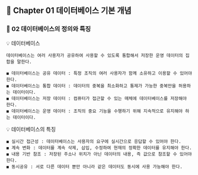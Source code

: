 ## 📒 Chapter 01 데이터베이스 기본 개념
### 📗 02 데이터베이스의 정의와 특징

💡 데이터베이스

    데이터베이스는 여러 사용자가 공유하여 사용할 수 있도록 통합해서 저장한 운영 데이터의 집합을 말한다.
    
    ◼️ 데이터베이스는 공유 데이터 : 특정 조직의 여러 사용자가 함께 소유하고 이용할 수 있어야 한다.
    ◼️ 데이터베이스는 통합 데이터 : 데이터의 중복을 최소화하고 통제가 가능한 중복만을 허용하는 데이터이다.
    ◼️ 데이터베이스는 저장 데이터 : 컴퓨터가 접근할 수 있는 매체에 데이터베이스를 저장해야 한다.
    ◼️ 데이터베이스는 운영 데이터 : 조직의 중요 기능을 수행하기 위해 지속적으로 유지해야 하는 데이터이다.

💡 데이터베이스의 특징

    ◼️ 실시간 접근성 : 데이터베이스는 사용자의 요구에 실시간으로 응답할 수 있어야 한다.
    ◼️ 계속 변화 : 데이터를 계속 삭제, 삽입, 수정하여 현재의 정확한 데이터를 유지해야 한다.
    ◼️ 내용 기반 참조 : 저장된 주소나 위치가 아닌 데이터의 내용, 즉 값으로 참조할 수 있어야 한다.
    ◼️ 동시공유 : 서로 다른 데이터 뿐만 아니라 같은 데이터도 동시에 사용 가능해야 한다.
